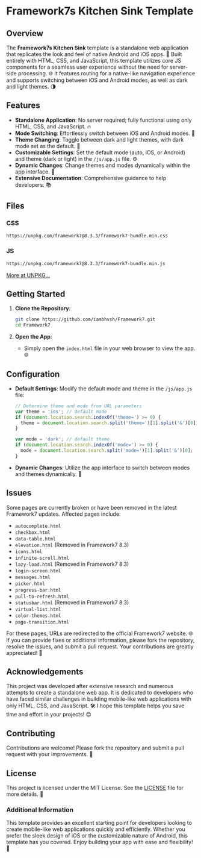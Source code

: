 # Framework7s Kitchen Sink Template

## Overview

The **Framework7s Kitchen Sink** template is a standalone web application that replicates the look and feel of native Android and iOS apps. 🚀 Built entirely with HTML, CSS, and JavaScript, this template utilizes core JS components for a seamless user experience without the need for server-side processing. 🌐 It features routing for a native-like navigation experience and supports switching between iOS and Android modes, as well as dark and light themes. 🌗

## Features

- **Standalone Application**: No server required; fully functional using only HTML, CSS, and JavaScript. 🔥
- **Mode Switching**: Effortlessly switch between iOS and Android modes. 📱
- **Theme Changing**: Toggle between dark and light themes, with dark mode set as the default. 🌙
- **Customizable Settings**: Set the default mode (auto, iOS, or Android) and theme (dark or light) in the `/js/app.js` file. ⚙️
- **Dynamic Changes**: Change themes and modes dynamically within the app interface. 🔄
- **Extensive Documentation**: Comprehensive guidance to help developers. 📚

## Files

### CSS

``` bash
https://unpkg.com/framework7@8.3.3/framework7-bundle.min.css
```

### JS

``` bash
https://unpkg.com/framework7@8.3.3/framework7-bundle.min.js
```

<a href="https://unpkg.com/browse/framework7@8.3.3">
More at UNPKG...</a>

## Getting Started

1. **Clone the Repository**:
    ```sh
    git clone https://github.com/iambhvsh/Framework7.git
    cd Framework7
    ```

2. **Open the App**:
    - Simply open the `index.html` file in your web browser to view the app. 🌐

## Configuration

- **Default Settings**: Modify the default mode and theme in the `/js/app.js` file:
    ```javascript
    // Determine theme and mode from URL parameters
    var theme = 'ios'; // default mode
    if (document.location.search.indexOf('theme=') >= 0) {
      theme = document.location.search.split('theme=')[1].split('&')[0];
    }

    var mode = 'dark'; // default theme
    if (document.location.search.indexOf('mode=') >= 0) {
      mode = document.location.search.split('mode=')[1].split('&')[0];
    }
    ```

- **Dynamic Changes**: Utilize the app interface to switch between modes and themes dynamically. 🔧

## Issues

Some pages are currently broken or have been removed in the latest Framework7 updates. Affected pages include:

- `autocomplete.html`
- `checkbox.html`
- `data-table.html`
- `elevation.html` (Removed in Framework7 8.3)
- `icons.html`
- `infinite-scroll.html`
- `lazy-load.html` (Removed in Framework7 8.3)
- `login-screen.html`
- `messages.html`
- `picker.html`
- `progress-bar.html`
- `pull-to-refresh.html`
- `statusbar.html` (Removed in Framework7 8.3)
- `virtual-list.html`
- `color-themes.html`
- `page-transition.html`

For these pages, URLs are redirected to the official Framework7 website. 🌐 If you can provide fixes or additional information, please fork the repository, resolve the issues, and submit a pull request. Your contributions are greatly appreciated! 🙏

## Acknowledgements

This project was developed after extensive research and numerous attempts to create a standalone web app. It is dedicated to developers who have faced similar challenges in building mobile-like web applications with only HTML, CSS, and JavaScript. 🛠️ I hope this template helps you save time and effort in your projects! 😊

## Contributing

Contributions are welcome! Please fork the repository and submit a pull request with your improvements. 🤝

## License

This project is licensed under the MIT License. See the [LICENSE](LICENSE) file for more details. 📜

### Additional Information

This template provides an excellent starting point for developers looking to create mobile-like web applications quickly and efficiently. Whether you prefer the sleek design of iOS or the customizable nature of Android, this template has you covered. Enjoy building your app with ease and flexibility! 🚀
